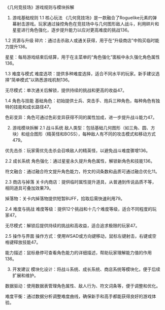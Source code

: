 《几何竞技场》游戏规则与模块拆解
1. 游戏基础规则
1.1 核心玩法
《几何竞技场》是一款融合了Roguelike元素的弹幕射击游戏。玩家通过操控角色在竞技场中与几何图形敌人战斗，利用碎片和星星进行角色强化，逐步提升能力以应对更高难度的挑战136。

1.2 资源与升级
碎片：通过击杀敌人或通关获得，用于在“升级商店”中购买临时能力提升136。

星星：每局游戏结束后结算，用于在主菜单的“角色强化”面板中永久强化角色属性136。

1.3 难度与模式
难度选项：提供多种难度选择，适合不同水平的玩家。新手建议选择“简单模式”以熟悉游戏机制136。

无尽模式：单次通关后解锁，提供持续的挑战和更高的收益47。

1.4 角色与技能
基础角色：初始提供士兵、突击手、炮兵三种角色，每种角色有独特的技能和成长路径47。

色彩变异：角色可通过色彩变异获得不同的属性加成，进一步提升战斗能力47。

2. 游戏模块拆解
2.1 战斗系统
敌人类型：包括基础几何图形（如三角、圆、方块）和组合图形（精英怪和BOSS），每种敌人有不同的攻击模式和移动方式479。

优先击杀：玩家需优先击杀会召唤敌人的精英怪，以避免战斗难度骤增136。

2.2 成长系统
角色强化：通过星星永久提升角色属性，解锁新角色和技能136。

符文融合：通过融合符文提升角色能力，符文的词条数和品质可通过融合优化11。

2.3 商店与掉落
关卡内商店：提供临时属性提升道具，从普通到传说品质不等，相同道具可叠加效果79。

掉落物：关卡内掉落物提供短暂BUFF，拾取后需快速利用79。

2.4 难度与挑战
难度等级：提供12个挑战和十几个难度等级，适合不同程度的玩家47。

无尽模式：解锁后提供持续的挑战和高收益，适合追求极限的玩家47。

2.5 操作与界面
操作方式：使用WSAD或方向键移动，鼠标左键射击，右键或空格键释放技能47。

能力描述：鼠标悬停可查看角色能力的详细描述，帮助玩家理解能力值的作用136。

3. 开发建议
模块化设计：将战斗系统、成长系统、商店系统等模块化，便于后续扩展和维护。

数据驱动：使用数据表管理角色属性、敌人行为、符文词条等，便于调整和优化。

难度平衡：通过数据分析调整难度曲线，确保新手和高手都能获得良好的游戏体验。

